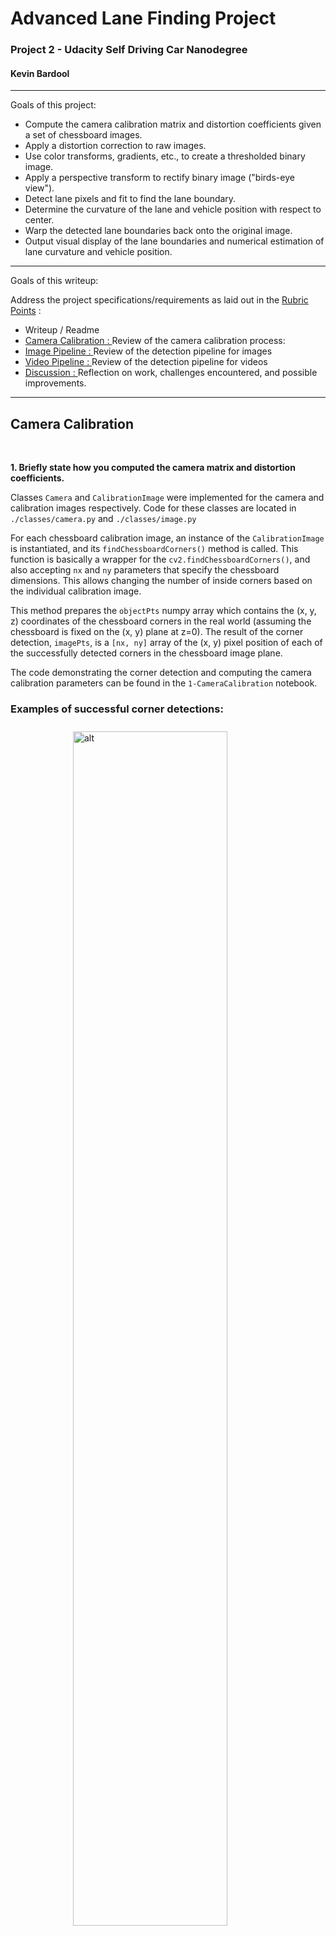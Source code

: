  
 
<!-- markdownlint-disable MD033 -->
<!-- <head> -->
<link rel="stylesheet"  href="markdown_styles.css">
<!-- </head> -->
<!-- @import "writeup_images/css/markdown-styles.css" -->
<!-- @import "writeup_images/css/main.css" -->
<!-- (setq markdown-xhtml-header-content) -->


# Advanced Lane Finding Project
### Project 2 - Udacity Self Driving Car Nanodegree 
#### Kevin Bardool

---

Goals of this project:

* Compute the camera calibration matrix and distortion coefficients given a set of chessboard images.
* Apply a distortion correction to raw images.
* Use color transforms, gradients, etc., to create a thresholded binary image.
* Apply a perspective transform to rectify binary image ("birds-eye view").
* Detect lane pixels and fit to find the lane boundary.
* Determine the curvature of the lane and vehicle position with respect to center.
* Warp the detected lane boundaries back onto the original image.
* Output visual display of the lane boundaries and numerical estimation of lane curvature and vehicle position.

---
Goals of this writeup: 

 Address the project specifications/requirements as laid out in the [Rubric Points](https://review.udacity.com/#!/rubrics/571/view) :
* Writeup / Readme 
* [Camera Calibration : ](#camera-calibration) Review of the camera calibration process:  
* [Image Pipeline : ](#lane-detection-pipeline-single-images) Review of the detection pipeline for images 
* [Video Pipeline : ](#lane-detection-pipeline-video)Review of the detection pipeline for videos 
* [Discussion : ](#Discussion) Reflection on work, challenges encountered, and  possible improvements.


---

[//]: # (Image References)
<!-- [image1]: ./examples/undistort_output.png "Undistorted"
[image2]: ./test_images/test1.jpg "Road Transformed"
[image3]: ./examples/binary_combo_example.jpg "Binary Example"
[image4]: ./examples/warped_straight_lines.jpg "Warp Example"
[image5]: ./examples/color_fit_lines.jpg "Fit Visual"
[image6]: ./examples/example_output.jpg "Output"
[video1]: ./project_video.mp4 "Video"
[image01]: ./camera_cal/calibration1.jpg "calibration1 image"
[image02]: ./camera_cal/calibration4.jpg "calibration4"
[image03]: ./camera_cal/calibration5.jpg "calibration5"
[image04]: ./writeup_images/detectcorners2.png "detectcorner2"
[image05]: ./writeup_images/detectcorners3.png "detectcorner3"
[image06]: ./writeup_images/undistorted2.png "undistorted2"
[image07]: ./writeup_images/undistorted3.png "undistorted3" -->



 
## Camera Calibration
<br>

**1. Briefly state how you computed the camera matrix and distortion coefficients.**

Classes `Camera` and `CalibrationImage` were implemented for the camera and calibration images respectively. Code for these classes are located in `./classes/camera.py` and `./classes/image.py`
 
For each chessboard calibration image, an instance of the `CalibrationImage` is instantiated, and its `findChessboardCorners()` method is called. This function is basically a wrapper for the `cv2.findChessboardCorners()`, and also accepting `nx` and `ny` parameters that specify the chessboard dimensions. This allows changing the number of inside corners based on the individual calibration image.

This method prepares the  `objectPts` numpy array which contains the (x, y, z) coordinates of the chessboard corners in the real world (assuming the chessboard is fixed on the (x, y) plane at z=0).  The result of the corner detection, `imagePts`, is a `[nx, ny]` array of the (x, y) pixel position of each of the successfully detected corners in the chessboard image plane.

The code demonstrating the corner detection and computing the camera calibration parameters can be found in the `1-CameraCalibration` notebook.


### Examples of successful corner detections:
 
<img title="image02 corner detection" alt="alt" src="./writeup_images/detectcorners2.png" style="vertical-align:middle;margin:10px 100px;width: 70%"  />

<img title="image03 corner detection" alt="alt" src="./writeup_images/detectcorners3.png"  
style="vertical-align:middle;margin:10px 100px;width: 70%"  />

### Corner detection failures

The corner detection process was executed using the parameters `(nx,ny) = (9,6)` (number of horizontal and vertical corners). However, we observe that the corner detection fails for three chessboard images: `calibration1.jpg`, `calibration4.jpg`, and `calibration5.jpg`.

The openCV documentation states:
>The function requires white space (like a square-thick border, the wider the better) around the board to make the detection more robust in various environments. Otherwise, if there is no border and the background is dark, the outer black squares cannot be segmented properly and so the square grouping and ordering algorithm fails.

The three failed images are all missing a sufficient white border on two or more sides of the chessboard:
<br>
<p align="center">
<img title="calibration image01" alt="alt" src="./camera_cal/calibration1.jpg "  width="255" />
<img title="calibration image04" alt="alt" src="./camera_cal/calibration4.jpg "  width="255" />
<img title="calibration image05" alt="alt" src="./camera_cal/calibration5.jpg "  width="255" />
</p>
<p align="center">Chessboard images with failed corner detection  from Left: calibration1, calibration4, and calibration5.</p>
<br>

It is possible to successfully run corner detection on these images when the `(nx,ny)` parameters are adjusted. For the purposes of this project however I have only included images that 

Image objects that successfully pass the corner detection process are saved in a list that is passed to the `camera.calibrate()` method. This method passes real world points `image.objPoints` and the equivalent image coordinates `image.imgPoints`  to compute the camera's calibration matrix and distortion coefficients as well as the rotation/translation vectors for each image).
 
Once the camera calibration matrix has been calculated, it is possible to undistort images - two examples of undistorted images are shown below:

<img title="undistorted image02" alt="alt" src="./writeup_images/undistorted2.png"  style=" margin:10px 50px; width: 100%" />
 
<img title="undistorted image02" alt="alt" src="./writeup_images/undistorted3.png"  style=" margin:10px 50px; width: 100%" />
<p align="center">Example of distortion-correction. Left: Original Image &nbsp  Right: Undistorted Image </p>
<br>
<br> 

## Lane Detection Pipeline (single images)
<br>

### 1. Provide an example of a distortion-corrected image.


<figure>
<img title="undistorted test4" alt="alt" src="./writeup_images/img_undist_test4.png"  style=" margin:10px 50px; width: 100%" />
<img title="undistorted test6" alt="alt" src="./writeup_images/img_undist_test6.png"  style=" margin:10px 50px; width: 100%" />
<p align="center">&nbsp &nbsp  Example of distortion-correction. &nbsp &nbsp Left column: Original Image &nbsp &nbsp  Right column: Undistorted Image</p>
</figure>
<br>
<br>

### 2. Describe how (and identify where in your code) you used color transforms, gradients or other methods to create a thresholded binary image.  Provide an example of a binary image result.  

A number of thresholding methods were implemented and experimented with in order to select a robust thresholded binary image that will work for most lighting combinations. 

*   X and Y Gradient 
*   Gradient Magnitude and Threshold
*   RGB Channel Thresholds (Channel AND and OR) 
*   Hue Thresholding (on image HLS format)
*   Level Thresholding (on image HLS format)
*   Saturation Thresholding (on image HLS format)

The code for these various thresholding methods can be found in <code class=redcode>./common/sobel.py</code>. I experimented with a number of other methods such as erosion, dilation, opening and closing however did not find them to improve the thresholding process significantly. 

<figure>
<img title="undistorted test1" alt="alt" src="./writeup_images/img_thresholding_test4_a.png"  style=" margin:10px 40px; width: 100%" />
<p align="center">Example of various thresholding operations</p>
<figure>
<br>

To create the final thresholded image, we experimented creating a **compound** binary threshold image by combining various individual threshold operations. Eventually a combination of X Gradient, Gradient magnitude and direction, Saturation, and RGB levels was selected with the following threshold limits:

|  Point Location  |   Thresholding Limits (Min/Max)|
|:----------------:|:------------------------------:|
|  X Gradient      |  (30, 110)  |
|  Gradient Magnitude |  (65, 255)  |
|  Gradient Direction |  (40, 65)   (slope in degrees)  |
|  Saturation      |  (200,255)  |
|  RGB Levels      |  (210, 255) |

<br>
Images below demonstrate various combinations of compound binary thresholding operations.
<br>

<img title="undistorted test1" alt="alt" src="./writeup_images/img_thresholding_test4_b.png"  style=" margin:10px 40px; width: 100%" />
<p align="center">Example of compound binary thresholds </p>
<br>
<img title="undistorted test1" alt="alt" src="./writeup_images/img_thresholding_test5_a.png"  style=" margin:10px 40px; width: 100%" />
<p align="center">Binary thresholding using compound thresholds on RGB, saturation and gradient magnitude</p>
<br>


### 3. Describe how (and identify where in your code) you performed a perspective transform and provide an example of a transformed image.

Perspective transformation is done in <code class=redcode>perspectiveTransform()</code> located in `./common/sobel.py` lines 18 to 28.  `perspectiveTransform()` takes receives source (`source`) and destination (`dest`) points, and the image to transform. It first calls `cv2.getPerspectiveTransform()` to obtain the transformation matrix `M`. Next, it calls `cv2.warpPerspective()` to apply the perspective transformation on the input image using the calculated transformation matrix.   


The exact coordinates of source and destination points used for the transformation were selected through a review of a number of test images, aiming to convert the converging lane lines to parallel lines post transformation. 

We ended up using the following source and destination points:

|  Point Location  |   Source    | Destination  | 
|:----------------:|:-----------:|:------------:| 
|  Top Left        |  570, 465   |  300, 0      | 
|  Top Right       |  714, 465   | 1000, 0      |
|  Bottom Right    | 1090, 700   | 960, 719     |
|  Bottom Left     |  220, 700   | 960, 719     |

The perspective transform was tested` by drawing the `src` and `dst` points onto a test image and its warped counterpart to verify that the lines appear parallel in the warped image.

<img title="undistorted test1" alt="alt" src="./writeup_images/img_roi_sline1.png"  style=" margin:10px 40px; width: 100%" />
<img title="undistorted test1" alt="alt" src="./writeup_images/img_roi_test4.png"  style=" margin:10px 40px; width: 100%" />
<p align="center">Example of perspective transformation</p>
<br>

### 4. Describe how (and identify where in your code) you identified lane-line pixels and fit their positions with a polynomial?

<code class=redcode>sliding _window_detection_v1()</code> is the routine responsible for lane-pixel identification. This code is located `common/utils.py`, lines 1155-1325.  This routine first generates a histogram of active pixels in the lower 1/3rd of the thresholded image, detects the peak positions (counting the pixels per x position) and finds the x location corresponding to the peak positions located on the left and right of the x-axis midline.

<img title="undistorted test1" alt="alt" src="./writeup_images/img_thresholding_test3_a.png"  style=" margin:10px 40px; width: 100%" /> 
<img title="undistorted test1" alt="alt" src="./writeup_images/img_thresholding_test3_b.png"  style=" margin:1px 40px; width: 100%" />
<p align="center">Detecting activated pixels using histogram on the lower portion of the image.
<br>
<br>

The \(X_{left}\) and \(X_{right}\) positions are used as starting points in the sliding window algorithm we use to search for left and right lane pixels. The first windows are centered at \(X_{left}\) and \(X_{right}\), respectively. For each window, the non-zero pixels located within the window region are selected and counted.

```python
# Identify the nonzero pixels in x and y within each window.nonzerox and nonzeroy are the x,y # 
# coordiantes of all non-zero pixels in the binary thresholded image. 
left_x_inds = np.where((win_xleft_low <=  nonzerox) & (nonzerox < win_xleft_high))
left_y_inds = np.where((win_y_low     <=  nonzeroy) & (nonzeroy < win_y_high))
good_left_inds = np.intersect1d(left_x_inds,left_y_inds,assume_unique=False)

right_x_inds = np.where((win_xright_low <= nonzerox) & (nonzerox < win_xright_high))
right_y_inds = np.where((win_y_low     <=  nonzeroy) & (nonzeroy < win_y_high))
good_right_inds = np.intersect1d(right_x_inds,right_y_inds,assume_unique=False)
###------------------------------------------------------------------------------------
``` 

If the number of detected pixels within a window region is less than the `minpix` parameter, it is assumed that pixel detection for that window has failed. In this case the center position of the current window is reused for the next window iteration. Otherwise, detected pixels are appended to a list for further processing.

 An example of the sliding window process and detected lane pixels on the binary thresholded image is displayed below:


<img title="undistorted test1" alt="alt" src="./writeup_images/img_thresholding_test3_d1.png"  
style=" margin:1px 40px; width: 100%" />
<p align="center">Example of lane pixel detection using the sliding window algorithm</p>
<br>
 
The X and Y coordinates of the selected pixels (red and blue pixels in image above) are the passed on to the line fitting process, <code class=redcode>fit_polynomial_v1</code> ( `common/utils.py`, lines 347-361). This routine calls `np.polyfit` to fit a second degree polynomial over the detected pixels. 

<img title="undistorted test1" alt="alt" src="./writeup_images/img_thresholding_test3_c.png"  
style=" margin:1px 40px; width: 100%" />
<p align="center">Example of lane pixel detection and fitted polynomials</p>
<br>

### 5. Describe how (and identify where in your code) you calculated the radius of curvature of the lane and the position of the vehicle with respect to center.

For lane detection on images, radius of curvature calculation is performed in  <code class=redcode>calculate_radius()</code> ( `common/utils.py`, lines 720-728):

```python
def calculate_radius(y_eval, fit_coeffs, units, MX_denom = 700, MY_denom = 720, debug = False):
    MY = 30/MY_denom # meters per pixel in y dimension
    MX= 3.7/MX_denom # meters per pixel in x dimension
    A,B,_ = fit_coeffs   
    if units == 'm':
        A = (A * MX)/ (MY**2)
        B = (B * MX/MY)
    
    return  ((1 + ((2*A*(y_eval*MY))+B)**2)** 1.5)/np.absolute(2*A) 
```

The curvature message displayed on the image is build in  <code class=redcode>curvatureMsg_V1()</code> ( `common/utils.py`, lines 730-745)

The off-center calculation and message generation is done in  <code class=redcode>offCenterMsg_V1()</code> ( `common/utils.py`, lines 763-797)


### 6. Provide an example image of your result plotted back down onto the road such that the lane area is identified clearly.

The code to plot / overlay the detected lanes back onto the image is implemented in <code class=redcode>displayDetectedRegion_v1()</code> ( `common/utils.py`, lines 657-707). The necessary overlay is constructed and added to the input image using `cv2.addWeighted()` function.  

<br>
<p align="center">
<img title="test image 1" alt="alt" src="./output_images/test1_output_mode1_09_01_2020.jpg" width="310"/>
<img title="test image 2" alt="alt" src="./output_images/test2_output_mode1_09_01_2020.jpg" width="310"/>
<br>
Results of lane detection over images test1 & test2
<br>
<br>
<img title="test image 3" alt="alt" src="./output_images/test3_output_mode1_09_01_2020.jpg" width="310"/>
<img title="test image 4" alt="alt" src="./output_images/test4_output_mode1_09_01_2020.jpg" width="310"/>
<br>
Results of lane detection over images test3 & test4
<br><br>
<img title="test image 5" alt="alt" src="./output_images/test5_output_mode1_09_01_2020.jpg" width="310"/>
<img title="test image 6" alt="alt" src="./output_images/test6_output_mode1_09_01_2020.jpg" width="310"/>
<br>
Results of lane detection over images test5 & test6
<br>
<br>
</p>
</div>

## Lane Detection Pipeline (video)

For the video stream lane detection, I started from the code base for image lane detection. A significant number of modifications and enhancements were made to the software. A detailed explanation of all enhancements would be beyond the brevity requirements of this report, so I will only discuss the most important points:


### Code Enhancements

- New `VideoPipeline` class: Pipeline class for video input. 

- New `Line` class: instantiated for left/right lane detection. Fitted polynomial attributes and methods during the video frame lanes detection process are implemented under this class.

- New `VideoFile` class: used to manage input/output video files. Instantiated twice per pipeline execution, for input and output files, respectively.

- Many of the functions written for the image lane detection were reimplemented to support the above mentioned classes.

- A series of "debug helpers" were written to tracking, verification, and troubleshooting purposes. 

- A series of visualization helper routines were written to research and tune the proper thresholding levels to be used in  dynamic frame thresholding. For example the Hue, Level, and Saturation rates of individual video frames (more below). 

### Dynamic Frame Thresholding

 For binary thresholding of individual video frames, a dynamic thresholding approach was taken. Instead of a static thresholding method, the thresholding method used in each frame is determined based on the mean RGB and  average values of each frame extracted from the RGB and HLS images.

Here are the frame conditions, selection criteria, and the corresponding thresholding method for the project video. It is important to note that the original frame condition process was quite simple and consisted three conditions: `dark`, `low-saturation` and `normal`. As I worked on the more challenging videos encompassing a larger variety of lighting conditions, the selection process was expanded. 

As a frame is categorized, its corresponding thresholding method is applied and used for subsequent pipeline steps.  

|  Frame Condition   |  Mean RGB       | Saturation   | Binary Thresholding Method |
|:-------------------|:----------------:|:------------:|:-------------------:| 
|  X-High Saturation |    ---          | Sat >  120   |  magnitude / x gradient |  
|  High Saturation   |    ---          | Sat >  65    |  magnitude / x gradient |  
|  Low  Saturation   |    ---          | Sat <  20    |  hue / x gradient |  
|||||
|  X-High Mean RGB   |    RGB  > 180   |   ---        |  magnitude / x gradient |  
|  High / Med        | 100< RGB < 180  | 20< Sat < 65 |  RGB / Level / Saturation | 
|  Low               | 35 < RGB < 100  | 20< Sat < 65 |  magnitude / xy gradient | 
|  X-Low             | RGB  < 35       | 20< Sat < 65 |  magnitude / xy gradient |  


A wide variety of video frame color space statistics were investigated in order to select the proper thresholds and the corresponding binary thresholding method. Here is a sample plot from one of these experiments that plots the Hue, Level, Saturation, and Mean RGB of each frame of video clip.


<p align="center">
<img title="image analysis plot" alt="alt" src="./writeup_images/thresholding_image_analysis_1_undist.png"  width="500"/>
<img title="image analysis plot" alt="alt" src="./writeup_images/thresholding_image_analysis_1_warped.png"  width="500"/>
<br>
Video analysis plots. Top: Undistorted frames  - Bottom: Frames after perspective transformation
<br>
<br>
</p>


### Assessment of detected lane pixels
`assess_lane_detections()` (lines 412-532 of `classes/videopipeline.py`) assesses the detected non-zero pixels detected in the binary thresholded image. It examines counts and ratios of the overall image as well as individual status for pixels detected for each lane.

#### Lane-level assessments:
- absolute count of non-zero pixels detected for each lane
- ratio of detected non-zero pixels to total pixels in lane search region

#### Frame-level checks:
- ratio of non-zero pixels to total pixels in image 
- ratio of detected non-zero pixels to total non-zero pixels in image 
- ratio of detected non-zero pixels to total non-zero pixels in search regions 
- number of non-zero pixels detected in lane search region to total number of 

These allow us to determine whether the detected pixels are reliable enough to use the fitted polynomials for lane detection. For example, if the image is over saturated, the ratio of non-zero pixels to total pixels and lane non-zero pixels to lane search pixels will be extremely high, and as a result the fitted polynomials cannot be relied upon.

<p align="center">
<img title="image analysis plot" alt="alt" src="./writeup_images/pixel_ratio_analysis_2.png"  width="512" />
<br>
Pixel ratio analysis of video frames
<br><br>
</p>


### Assessment of Fitted Polynomials
`assess_fitted_polynomials()` (lines 536-532 of classes/videopipeline.py) takes results of the detected pixels assessment (above) and other information related to the frame being processed, and makes a final determination whether to accept or reject the fitted polynomials. 

Based on the quality of the detected pixels in the image and fitted polynomials, the color of the inter-lane overlay is set to green, yellow, or red. 

- Green: frame produced acceptable detection pixels  and both lane polynomials were accepted. 
- Yellow: detection has low quality ( one or more polynomials were rejected or the frame detection has poor quality) 
- Red : We have encountered low quality lane detection for more than 25 frames. 
- no-display: no reliable lane detection could be ascertained. 

Examples of these overlays can be seen in the hard challenge video output.

### Dynamic adjustment of perspective transformation points
Another part that was added during the work on the harder challenge video was the dynamic change of perspective transformation points. As we encounter curves in the road, the points selected for the perspective transformation drift away from the lanes we aim to detect, and we end up detecting other artifacts. To address this I implemented dynamic realignment of the perspective transformation points. This code for this is in `adjust_RoI_window` (lines 800-900 in ./classes/videopipeline.py).  

After each reliable lane detection we taken the top and bottom points on each lane and calculate the difference between them and the perspective transformation points. If the horizontal difference (along x axis) is larger than a preset threshold (`OFF_CENTER_ROI_THRESHOLD`) we adjust the source transformation points. This will be applied on the next and subsequent frames. Since we adjust the perspective transformation, we also set a flag to apply the sliding window detection algorithm on the next video frame. 



## Final video outputs 

 <br>

- [Project Video](https://youtu.be/zuZbICpFCIo)
<p align="center">
  <a href="https://www.youtube.com/watch?v=zuZbICpFCIo"><img src="writeup_images/thumbnail_project_video.png" alt="Project Video" width="450"></a>
</p>
 <br>

- [Challenge Video](https://youtu.be/RgM5bsvKJNM)

<p align="center">
  <a href="https://www.youtube.com/watch?v=RgM5bsvKJNM"><img src="writeup_images/thumbnail_challenge_video.png" alt="Challenge Video" width="450"></a>
</p>
 <br>

- [Hardest Challenge video](https://youtu.be/RgM5bsvKJNM)

<p align="center">
  <a href="https://youtu.be/UJN9KKazyLM"><img src="writeup_images/thumbnail_harder_challenge_video.png" alt="harder Challenge Video" width="450"></a>
</p>

<br>
## Discussion 

I have discussed a number of approaches take to address more challenging conditions in the previous section. Here I'll talk about the approach I took, what techniques I used, what worked and why, where the pipeline might fail and how I might improve it if I were going to pursue this project further.  

In this section we touch on various challenges faced during the implementation of this project, and how each was addressed.

* #### Thresholding of the warped image
Generally in the detection process we first apply binary thresholding and warp (apply perspective transformation ) afterwards. 

I also experimented with the reverse order, that is, first warping the video frame, and applying binary thresholding to the warped image. In the case of the challenge videos, this actually provided very good results when the normal process encountered difficulties in lane detection due to various artifacts present in the image.

The detection algorithm allows selection of this processing method through the `process_mode` parameter. When `process_mode = 1` the normal process is followed: Each video frame is thresholded, and perspective transformation is applied on the resulting binary-thresholded image.

When `process_mode = 2' perspective transformation is applied to the input frame first. Binary thresholding is applied afterwards.


<p align="center">
<img title="process mode differences" alt="alt" src="./writeup_images/challenge_video_results_frame_137_cropped.png"  width="768" />
<br>
Binary Thresholding results using different processing orders. Left Column: Perspective Transformation applied before binary thresholding.  Right Column: Perspective Transformation applied before binary thresholding.
<br><br>
</p>


* #### Lane detection under adverse conditions 
One of the main challenges in video lane detection was adapting our algorithm for roubstness towards varying road surface conditions, driving conditions, and road/scene lighting conditions. 

For the original project video,  two level conditional thresholding was introduced, where each frame was categorized based on each frame's saturation conditions, and appropriate threshold levels were used for binary thresholding. 

As the focused shifted towards the more challenging videos, the simple two level thresholding scheme was no longer sufficient, so the conditional thresholding algorithm was expanded to cover multiple lighting conditions, as describe in the video pipeline section.

Another issue was correctly recognizing lane makers when the surface has other confusing artifacts that can be easily confused with lane markers. For this we introduced lane detection quality, control which determined if the algorithm has enough certainty in the quality of the detections. 

* #### Lane continuation

Another challenge is issue of continuing the lane display if detection is unsuccessful for one or more video frames. In these situations the algorithm must be able to display lane detections as long as it possibly can. 

To this goal we maintain a history of detected lane information (fitted polynomials, x/y coordinates, etc...). If the detection algorithm is unable to predict one or both lanes with a minimum level of confidence, it will revert to the kept history to provide an estimated lane detection. If the algorithm is unable to confidently detect lanes for a number of frames, the color in the inter-lane region is changed from green to yellow and eventually red to indicate the reduced quality of lane detections. 


* #### Challenging scenarios when lane detection may fail.  What could be done to make it more robust?

Under extremely over- or under-saturated conditions as some intervals in the harder challenging video, line detection fails due to the absence of any discernable lane in the image. Additionally in adverse weather conditions where the road surface is covered with ice or snow, or blizzard conditions where visibility is severely reduced, our algorithm will fail to detect lane markers.

To improve robustness more sophisticated lane continuation approaches should be considered, where in addition to the detection history other factors such as close-by vehicles, sign postings and traffic lights, and road surface vs. non-road surface segmentation are take into account. A learning algorithm could be trained to determine optimal threshold parameters based on the image color level, hue and saturation characteristics. 

## Appendix
#### Computation of lane curvatures

As mentioned in the course material, our polynomial fitting process fits the $(x,y)$ of detected pixels, solving for \(f(y)\), determining the coefficients for the following function.

```math 
f(y) = x = Ay^2 + By + C 
```

The radius of the curvature is defined as:

```math
 \Large R_{curve} = \frac{{[1+ {(\frac{dx}{dy})}^2]}^{\frac{3}{2}}}{|\frac{d^2x}{dy^2}|}
 ```

where :

```math
 \large\frac{dx}{dy} = f'(y) = 2Ay+B \qquad \qquad \frac{d^2x}{dy^2} = f''(y) = 2A
 ```


Therefore the radius of curvature can be computed as :

```math
 \large R_{curve} = \frac{{[1+ f'(y)^2]}^{\frac{3}{2}}}{|2f''(y)|} 
 ```

Note that the $C$ coefficient has no effect on the radius of the curvature.
Considering that the (x, y) coordinates used in polynomal fitting are in pixels, and we want to display the radius of curvature in meters, we convert the equation into meters by replacing $x_{pixel}$ and $y_{pixel}$ with $x_{meter}$ and $y_{meter}$:

```math
\qquad \qquad \qquad \large x_{pixel} = \frac{x_{meter}}{MX}  \qquad \qquad  y_{pixel} = \frac{x_{meter}}{MY}
```

The polynomial becomes:

```math
 \large \frac{x_{meter}}{MX} = A{(\frac{y_{meter}}{MY})}^2 + B(\frac{y_{meter}}{MY}) + C
 ```

solving for $x_{meter}$:

```math
\large  x_{meter} = {(A*\frac{MX}{MY^2})}y_{meter}^2 + (B*\frac{MX}{MY})y_{meter} + C 
```

And we use the \(R_{curve}\) defined above to compute the radius in meters.

The implemented code is as follows:

```python

def get_radius(self, fit_parms = None, y_eval = 0, debug = False):
        
        y_eval_MY      = y_eval * self.MY
        exponents      = np.arange(self.poly_deg,-1,-1)
        MY_factors     = np.power((1.0 / self.MY), exponents)
        fit_parms_mod  = fit_parms * MY_factors * self.MX

        firstDerivParms  = np.polyder(fit_parms_mod, 1)
        firstDeriv_eval  = np.polyval(firstDerivParms, y_eval_MY )
        secondDerivParms = np.polyder(fit_parms_mod, 2)
        secondDeriv_eval = np.polyval(secondDerivParms, y_eval_MY)

        if np.all(secondDerivParms == np.zeros_like(secondDerivParms)) :
            # print( ' second deriv is zero ')
            cur_radius = np.ones_like(y_eval) * 6000
        else:
            cur_radius = ((1 + (firstDeriv_eval)**2)** 1.5)/np.absolute(secondDeriv_eval) 

        cur_radius = np.clip(cur_radius, 0, 6000).tolist()
        
        return np.round(cur_radius,2) 


```
